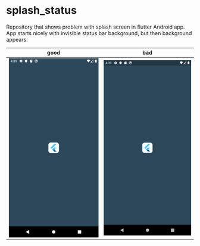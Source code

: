 # splash_status

Repository that shows problem with splash screen in flutter Android app. App starts nicely with invisible status bar background, but then background appears.

good | bad
--- | ---
![](good.png) | ![](bad.png)